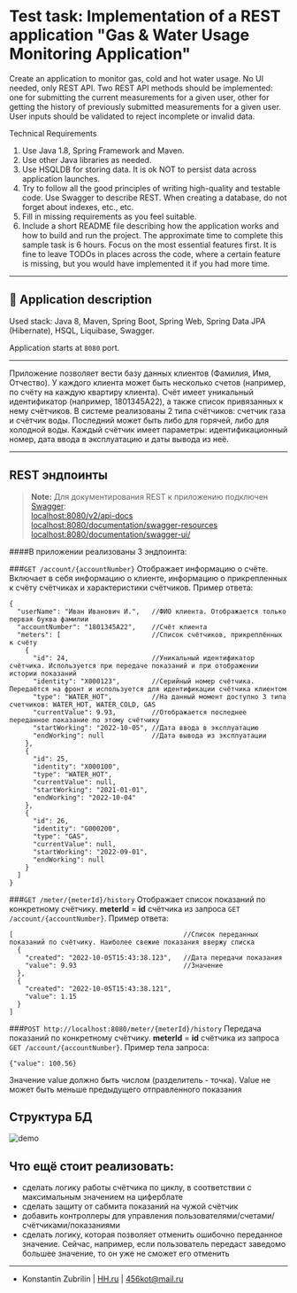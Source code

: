 # Test task: Implementation of a REST application "Gas & Water Usage Monitoring Application"

Create an application to monitor gas, cold and hot water usage. No UI needed, only REST API. Two REST API methods should be implemented: one for submitting the current measurements for a given user, other for getting the history of previously submitted measurements for a given user. User inputs should be validated to reject incomplete or invalid data.

Technical Requirements
1.	Use Java 1.8, Spring Framework and Maven.
2.	Use other Java libraries as needed.
3.	Use HSQLDB for storing data. It is ok NOT to persist data across application launches.
4.	Try to follow all the good principles of writing high-quality and testable code. Use Swagger to describe REST. When creating a database, do not forget about indexes, etc., etc.
5.	Fill in missing requirements as you feel suitable.
6.	Include a short README file describing how the application works and how to build and run the project.
      The approximate time to complete this sample task is 6 hours. Focus on the most essential features first. It is fine to leave TODOs in places across the code, where a certain feature is missing, but you would have implemented it if you had more time.

---

##  📣 Application description

Used stack: Java 8, Maven, Spring Boot, Spring Web, Spring Data JPA (Hibernate), HSQL, Liquibase, Swagger.

Application starts at ```8080``` port.

---

Приложение позволяет вести базу данных клиентов (Фамилия, Имя, Отчество).
У каждого клиента может быть несколько счетов (например, по счёту на каждую квартиру клиента).
Счёт имеет уникальный идентификатор (например, 1801345A22), а также список привязанных к нему счётчиков.
В системе реализованы 2 типа счётчиков: счетчик газа и счётчик воды. Последний может быть либо для горячей, либо для холодной воды.
Каждый счётчик имеет параметры: идентификационный номер, дата ввода в эксплуатацию и даты вывода из неё.


---


## REST эндпоинты

> **Note:** Для документирования REST к приложению подключен <a href="https://swagger.io/">Swagger</a>:<br>
> <a href="http://localhost:8080/v2/api-docs">localhost:8080/v2/api-docs</a><br>
> <a href="http://localhost:8080/documentation/swagger-resources">localhost:8080/documentation/swagger-resources</a><br>
> <a href="http://localhost:8080/documentation/swagger-ui/">localhost:8080/documentation/swagger-ui/</a>
>
####В приложении реализованы 3 эндпоинта:


###```GET /account/{accountNumber}```
Отображает информацию о счёте. Включает в себя информацию о клиенте, информацию о прикрепленных к счёту счётчиках и характеристики счётчиков.
Пример ответа:
```
{
  "userName": "Иван Иванович И.",   //ФИО клиента. Отображается только первая буква фамилии
  "accountNumber": "1801345A22",    //Счёт клиента
  "meters": [                       //Список счётчиков, прикреплённых к счёту
    {
      "id": 24,                     //Уникальный идентификатор счётчика. Используется при передаче показаний и при отображении истории показаний
      "identity": "X000123",        //Серийный номер счётчика. Передаётся на фронт и используется для идентификации счётчика клиентом
      "type": "WATER_HOT",          //На данный момент доступно 3 типа счетчиков: WATER_HOT, WATER_COLD, GAS
      "currentValue": 9.93,         //Отображается последнее переданное показание по этому счётчику
      "startWorking": "2022-10-05", //Дата ввода в эксплуатацию
      "endWorking": null            //Дата вывода из эксплуатации
    },
    {
      "id": 25,
      "identity": "X000100",
      "type": "WATER_HOT",
      "currentValue": null,
      "startWorking": "2021-01-01",
      "endWorking": "2022-10-04"
    },
    {
      "id": 26,
      "identity": "G000200",
      "type": "GAS",
      "currentValue": null,
      "startWorking": "2022-09-01",
      "endWorking": null
    }
  ]
}
```

###```GET /meter/{meterId}/history```
Отображает список показаний по конкретному счётчику. <b>meterId</b> = <b>id</b> счётчика из запроса ```GET /account/{accountNumber}```.
Пример ответа:
```
[                                           //Список переданных показаний по счётчику. Наиболее свежие показания ввержу списка
  {
    "created": "2022-10-05T15:43:38.123",   //Дата передачи показания
    "value": 9.93                           //Значение
  },
  {
    "created": "2022-10-05T15:43:38.121",
    "value": 1.15
  }
]
```

###```POST http://localhost:8080/meter/{meterId}/history``` 
Передача показаний по конкретному счётчику. <b>meterId</b> = <b>id</b> счётчика из запроса ```GET /account/{accountNumber}```.
Пример тела запроса:

```{"value": 100.56}```

Значение value должно быть числом (разделитель - точка). Value не может быть меньше предыдущего отправленного показания



## Структура БД

![demo](sch.jpg)


## Что ещё стоит реализовать:

* сделать логику работы счётчика по циклу, в соответствии с максимальным значением на циферблате
* сделать защиту от сабмита показаний на чужой счётчик
* добавить контроллеры для управления пользователями/счетами/счётчиками/показаниями
* сделать логику, которая позволяет отменить ошибочно переданное значение. Сейчас, например, если пользователь передаст заведомо большее значение, то он уже не сможет его отменить

---



* Konstantin Zubrilin | [HH.ru](https://khabarovsk.hh.ru/resume/435d1f0fff09745a940039ed1f58434b424b39) |  456kot@mail.ru

